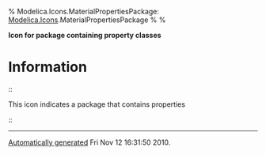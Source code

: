 % Modelica.Icons.MaterialPropertiesPackage:
  [Modelica.Icons](Modelica_Icons.html#Modelica.Icons).MaterialPropertiesPackage
% 
% 

**Icon for package containing property classes**

Information
===========

::

This icon indicates a package that contains properties

::

* * * * *

[Automatically generated](http://www.3ds.com/) Fri Nov 12 16:31:50 2010.

